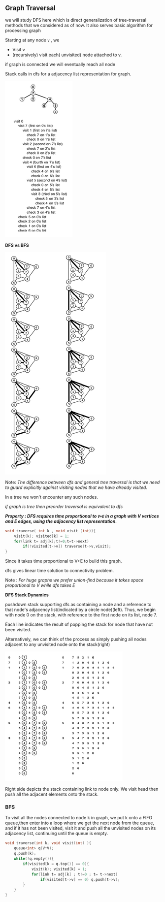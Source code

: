## Graph Traversal

we will study DFS here which is direct generalization of tree-traversal methods that we considered as of now. It also serves basic algorithm for processing graph

Starting at any node `v` , we

- Visit v
- (recursively) visit each( unvisited) node attached to v.

if graph is connected we will eventually reach all node

Stack calls in dfs for a adjacency list representation for graph.

![image-20200921091408139](8-Graph_Traversal.assets/image-20200921091408139.png)

**DFS vs BFS**

![image-20200921091545250](8-Graph_Traversal.assets/image-20200921091545250.png)

Note: *The difference between dfs and general tree traversal is that we need to guard explicitly against visiting nodes that we have already visited.*

In a tree we won't encounter any such nodes.

*if graph is tree then preorder traversal is equivalent to dfs*

***Property : DFS requires time proportional to `V+E` in a graph with V vertices and E edges, using the adjacency list representation.***

````c++
void traverse( int k , void visit (int)){
    visit(k); visited[k] = 1;
    for(link t= adj[k];t!=0;t=t->next)
        if(!visited[t->v]) traverse(t->v,visit);
}
````

Since it takes time proportional to V+E to build this graph.

dfs gives linear time solution to connectivity problem.

Note : *For huge graphs we prefer union-find because it takes space proportional to V while dfs takes E*

**DFS Stack Dynamics**

pushdown stack supporting dfs as containing a node and a reference to that node's adjacency list(indicated by a circle node)(left). Thus, we begin with node 0 on the stack, with reference to the first node on its list, node 7.

Each line indicates the result of popping the stack for node that have not been visited.

Alternatively, we can think of the process as simply pushing all nodes adjacent to any unvisited node onto the stack(right)

![image-20200921093024636](8-Graph_Traversal.assets/image-20200921093024636.png)

Right side depicts the stack containing link to node only. We visit head then push all the adjacent elements onto the stack.

### BFS

To visit all the nodes connected to node k in graph, we put k onto a FIFO queue,then enter into a loop where we get the next node from the queue, and if it has not been visited, visit it and push all the unvisited nodes on its adjacency list, continuing until the queue is empty.

````c++
void traverse(int k, void visit(int) ){
    queue<int> q(V*V);
    q.push(k);
    while(!q.empty()){
        if(visited[k = q.top()] == 0){
            visit(k); visited[k] = 1;
            for(link t= adj[k] ; t!=0 ; t= t->next)
                if(visited[t->v] == 0) q.push(t->v);
        }
    }
}
````

